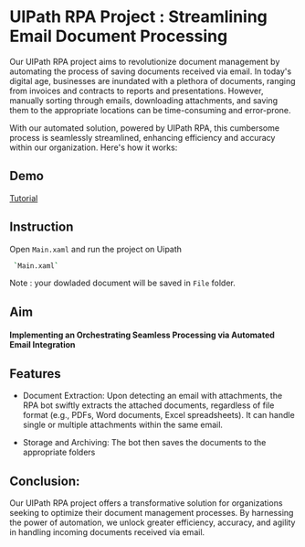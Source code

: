 
# UIPath RPA Project : Streamlining Email Document Processing 

Our UIPath RPA project aims to revolutionize document management by automating the process of saving documents received via email. In today's digital age, businesses are inundated with a plethora of documents, ranging from invoices and contracts to reports and presentations. However, manually sorting through emails, downloading attachments, and saving them to the appropriate locations can be time-consuming and error-prone.

With our automated solution, powered by UIPath RPA, this cumbersome process is seamlessly streamlined, enhancing efficiency and accuracy within our organization. Here's how it works:




## Demo

[Tutorial](#)


## Instruction

Open `Main.xaml` and run the project on Uipath

```bash
 `Main.xaml`
```

Note : your dowladed document will be saved in `File` folder. 
    
## Aim

####  Implementing an Orchestrating Seamless Processing via Automated Email Integration



## Features

- Document Extraction: Upon detecting an email with attachments, the RPA bot swiftly extracts the attached documents, regardless of file format (e.g., PDFs, Word documents, Excel spreadsheets). It can handle single or multiple attachments within the same email.

- Storage and Archiving: The bot then saves the documents to the appropriate folders 

## Conclusion:
Our UIPath RPA project offers a transformative solution for organizations seeking to optimize their document management processes. By harnessing the power of automation, we unlock greater efficiency, accuracy, and agility in handling incoming documents received via email.